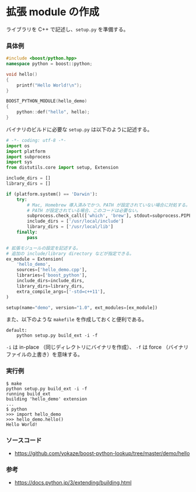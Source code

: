 # 拡張 module の作成
ライブラリを C++ で記述し、```setup.py``` を準備する。

### 具体例
```cpp
#include <boost/python.hpp>
namespace python = boost::python;

void hello()
{
    printf("Hello World!\n");
}

BOOST_PYTHON_MODULE(hello_demo)
{
    python::def("hello", hello);
}
```

バイナリのビルドに必要な ```setup.py``` は以下のように記述する。
```python
# -*- coding: utf-8 -*-
import os
import platform
import subprocess
import sys
from distutils.core import setup, Extension

include_dirs = []
library_dirs = []

if (platform.system() == 'Darwin'):
    try:
        # Mac, Homebrew 導入済みでかつ、PATH が設定されていない場合に対処する。
        # PATH が設定されている場合、このコードは必要ない。
        subprocess.check_call(['which', 'brew'], stdout=subprocess.PIPE)
        include_dirs = ['/usr/local/include']
        library_dirs = ['/usr/local/lib']
    finally:
        pass

# 拡張モジュールの設定を記述する。
# 追加の include/library directory などが指定できる。
ex_module = Extension(
    'hello_demo',
    sources=['hello_demo.cpp'],
    libraries=['boost_python'],
    include_dirs=include_dirs,
    library_dirs=library_dirs,
    extra_compile_args=['-std=c++11'],
)

setup(name="demo", version="1.0", ext_modules=[ex_module])
```

また、以下のような ```makefile``` を作成しておくと便利である。
```
default:
	python setup.py build_ext -i -f
```

```-i``` は in-place （同じディレクトリにバイナリを作成）、
```-f``` は force （バイナリファイルの上書き）を意味する。

### 実行例
```
$ make
python setup.py build_ext -i -f
running build_ext
building 'hello_demo' extension
...
$ python
>>> import hello_demo
>>> hello_demo.hello()
Hello World!
```

### ソースコード
- https://github.com/yokaze/boost-python-lookup/tree/master/demo/hello

### 参考
- https://docs.python.jp/3/extending/building.html
